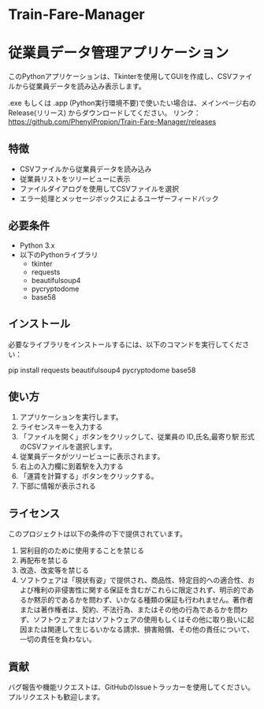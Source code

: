 # Train-Fare-Manager
# 従業員データ管理アプリケーション

このPythonアプリケーションは、Tkinterを使用してGUIを作成し、CSVファイルから従業員データを読み込み表示します。

.exe もしくは .app (Python実行環境不要)で使いたい場合は、メインページ右のRelease(リリース) からダウンロードしてください。
リンク：https://github.com/PhenylPropion/Train-Fare-Manager/releases

## 特徴

- CSVファイルから従業員データを読み込み
- 従業員リストをツリービューに表示
- ファイルダイアログを使用してCSVファイルを選択
- エラー処理とメッセージボックスによるユーザーフィードバック

## 必要条件

- Python 3.x
- 以下のPythonライブラリ
  - tkinter
  - requests
  - beautifulsoup4
  - pycryptodome
  - base58

## インストール

必要なライブラリをインストールするには、以下のコマンドを実行してください：

pip install requests beautifulsoup4 pycryptodome base58

## 使い方

1.  アプリケーションを実行します。
2.  ライセンスキーを入力する
3. 「ファイルを開く」ボタンをクリックして、従業員の ID,氏名,最寄り駅 形式のCSVファイルを選択します。
4.  従業員データがツリービューに表示されます。
5.  右上の入力欄に到着駅を入力する
6. 「運賃を計算する」ボタンをクリックする。
7.  下部に情報が表示される

## ライセンス

このプロジェクトは以下の条件の下で提供されています。
1. 営利目的のために使用することを禁じる
2. 再配布を禁じる
3. 改造、改変等を禁じる
4. ソフトウェアは「現状有姿」で提供され、商品性、特定目的への適合性、および権利の非侵害性に関する保証を含むがこれらに限定されず、明示的であるか黙示的であるかを問わず、いかなる種類の保証も行われません。著作者または著作権者は、契約、不法行為、またはその他の行為であるかを問わず、ソフトウェアまたはソフトウェアの使用もしくはその他に取り扱いに起因または関連して生じるいかなる請求、損害賠償、その他の責任について、一切の責任を負わない。

## 貢献

バグ報告や機能リクエストは、GitHubのIssueトラッカーを使用してください。プルリクエストも歓迎します。
